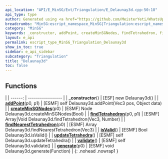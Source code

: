```yaml
---
api_location: "API/E_MinSG/Ext/Triangulation/E_Delaunay3d.cpp:50:18"
api_type: type
author: Generated using <a href="https://github.com/MeisterYeti/WhatsUpDoc">WhatsUpDoc</a>
breadcrumbs: "MinSG:escript_namespace_MinSG|Triangulation:escript_namespace_MinSG_Triangulation"
category: "MinSG"
keywords: _constructor, addPoint, createMinSGNodes, findTetrahedron, findNearestTetrahedron, isValid, updateTetrahedra, validate, generate
layout: e_api
permalink: escript_type_MinSG_Triangulation_Delaunay3d
show_in_toc: true
sidebar: e_api_sidebar
subcategory: "Triangulation"
title: "Delaunay3d"
toc: false
---
```


## Functions

|
| ------: | ----------------- |
| **_constructor**() | [ESF] new Delaunay3d() |
| **[addPoint](classMinSG_1_1Triangulation_1_1Delaunay3d#classMinSG_1_1Triangulation_1_1Delaunay3d_1a9a9b917f4ea394e70225154d546ba4b8)**(p0, p1) | [ESMF] self Delaunay3d.addPoint(Vec3 pos, Object data) |
| **[createMinSGNodes](namespaceMinSG_1_1Triangulation#namespaceMinSG_1_1Triangulation_1abb2efdb8c66239727398361c40178a40)**(p0) | [ESMF] Node Delaunay3d.createMinSGNodes(Bool) |
| **[findTetrahedron](classMinSG_1_1Triangulation_1_1Delaunay3d#classMinSG_1_1Triangulation_1_1Delaunay3d_1a79832e58556d19d6d77650e67457e467)**(p0, p1) | [ESMF] Array\|Void Delaunay3d.findTetrahedron(Vec3, Number) |
| **[findNearestTetrahedron](classMinSG_1_1Triangulation_1_1Delaunay3d#classMinSG_1_1Triangulation_1_1Delaunay3d_1a4291bccb7f52cb75dae4a6a2f25119d2)**(p0) | [ESMF] Array Delaunay3d.findNearestTetrahedron(Vec3) |
| **[isValid](classMinSG_1_1Triangulation_1_1Delaunay3d#classMinSG_1_1Triangulation_1_1Delaunay3d_1a978018a35d7df7c35d7eea23a9d1ac61)**() | [ESMF] Bool Delaunay3d.isValid() |
| **[updateTetrahedra](classMinSG_1_1Triangulation_1_1Delaunay3d#classMinSG_1_1Triangulation_1_1Delaunay3d_1aa7d999bc57b6c6317d6d4070bb080cf7)**() | [ESMF] self Delaunay3d.updateTetrahedra() |
| **[validate](classMinSG_1_1Triangulation_1_1Delaunay3d#classMinSG_1_1Triangulation_1_1Delaunay3d_1a3b21f34d30df3c09b1b6b2f4e72b8f9d)**() | [ESMF] self Delaunay3d.validate() |
| **[generate](classMinSG_1_1Triangulation_1_1Delaunay3d#classMinSG_1_1Triangulation_1_1Delaunay3d_1a0914e05dbd55ebe72088d3669d2d7829)**(p0) | [ESMF] void Delaunay3d.generate(Function) |
{: .nohead .nowrap1 }
